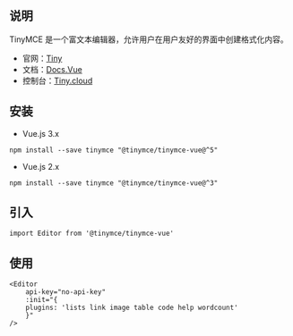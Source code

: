 ## 说明
TinyMCE 是一个富文本编辑器，允许用户在用户友好的界面中创建格式化内容。

- 官网：[Tiny](https://www.tiny.cloud/)
- 文档：[Docs.Vue](https://www.tiny.cloud/docs/tinymce/6/vue-pm/)
- 控制台：[Tiny.cloud](https://www.tiny.cloud/auth/login/)

## 安装
- Vue.js 3.x
```
npm install --save tinymce "@tinymce/tinymce-vue@^5"
```
- Vue.js 2.x
```
npm install --save tinymce "@tinymce/tinymce-vue@^3"
```
## 引入
```
import Editor from '@tinymce/tinymce-vue'
```
## 使用
```
<Editor
    api-key="no-api-key"
    :init="{
    plugins: 'lists link image table code help wordcount'
    }"
/>
```